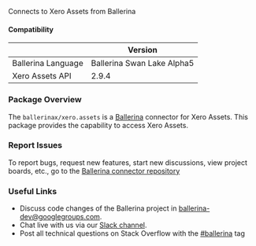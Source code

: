 Connects to Xero Assets from Ballerina

#### Compatibility
|                        | Version                    |
|------------------------|----------------------------|
|  Ballerina Language    | Ballerina Swan Lake Alpha5 |
|    Xero Assets API     |       2.9.4                |

### Package Overview
The `ballerinax/xero.assets` is a [Ballerina](https://ballerina.io/) connector for Xero Assets.
This package provides the capability to access Xero Assets.
### Report Issues
To report bugs, request new features, start new discussions, view project boards, etc., go to the [Ballerina connector repository](link)
### Useful Links
- Discuss code changes of the Ballerina project in [ballerina-dev@googlegroups.com](mailto:ballerina-dev@googlegroups.com).
- Chat live with us via our [Slack channel](https://ballerina.io/community/slack/).
- Post all technical questions on Stack Overflow with the [#ballerina](https://stackoverflow.com/questions/tagged/ballerina) tag